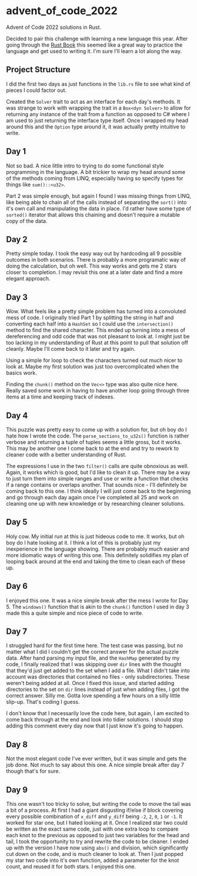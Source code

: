# advent_of_code_2022

Advent of Code 2022 solutions in Rust.

Decided to pair this challenge with learning a new language this year. After
going through the [Rust Book](https://doc.rust-lang.org/stable/book/) this
seemed like a great way to practice the language and get used to writing it.
I'm sure I'll learn a lot along the way.

## Project Structure

I did the first two days as just functions in the `lib.rs` file to see what
kind of pieces I could factor out.

Created the `Solver` trait to act as an interface for each day's methods.
It was strange to work with wrapping the trait in a `Box<dyn Solver>` to allow
for returning any instance of the trait from a function as opposed to C# where
I am used to just returning the interface type itself. Once I wrapped my head
around this and the `Option` type around it, it was actually pretty intuitive
to write.

## Day 1

Not so bad. A nice little intro to trying to do some functional style
programming in the language. A bit trickier to wrap my head around some of the
methods coming from LINQ, especially having so specify types for things like
`sum()::<u32>`.

Part 2 was simple enough, but again I found I was missing things from LINQ,
like being able to chain all of the calls instead of separating the `sort()`
into it's own call and manipulating the data in place. I'd rather have some
type of `sorted()` iterator that allows this chaining and doesn't require a
mutable copy of the data.

## Day 2

Pretty simple today. I took the easy way out by hardcoding all 9 possible
outcomes in both scenarios. There is probably a more programatic way of doing
the calculation, but oh well. This way works and gets me 2 stars closer to
completion. I may revisit this one at a later date and find a more elegant
approach.

## Day 3

Wow. What feels like a pretty simple problem has turned into a convoluted
mess of code. I originally tried Part 1 by splitting the string in half and
converting each half into a `HashSet` so I could use the `intersection()`
method to find the shared character. This ended up turning into a mess of
dereferencing and odd code that was not pleasant to look at. I might just be
too lacking in my understanding of Rust at this point to pull that solution off
cleanly. Maybe I'll come back to it later and try again.

Using a simple for loop to check the characters turned out much nicer to look
at. Maybe my first solution was just too overcomplicated when the basics work.

Finding the `chunk()` method on the `Vec<>` type was also quite nice here.
Really saved some work in having to have another loop going through three
items at a time and keeping track of indexes.

## Day 4

This puzzle was pretty easy to come up with a solution for, but oh boy do I
hate how I wrote the code. The `parse_sections_to_u32s()` function is rather
verbose and returning a tuple of tuples seems a little gross, but it works.
This may be another one I come back to at the end and try to rework to cleaner
code with a better understanding of Rust.

The expressions I use in the two `filter()` calls are quite obnoxious as well.
Again, it works which is good, but I'd like to clean it up. There may be a way
to just turn them into simple ranges and use or write a function that checks if
a range contains or overlaps another. That sounds nice - I'll definitely be
coming back to this one. I think ideally I will just come back to the beginning
and go through each day again once I've completed all 25 and work on cleaning
one up with new knowledge or by researching cleaner solutions.

## Day 5

Holy cow. My initial run at this is just hideous code to me. It works, but oh
boy do I hate looking at it. I think a lot of this is probably just my
inexperience in the language showing. There are probably much easier and more
idiomatic ways of writing this one. This definitely solidifies my plan of
looping back around at the end and taking the time to clean each of these up.

## Day 6

I enjoyed this one. It was a nice simple break after the mess I wrote for Day
5. The `windows()` function that is akin to the `chunk()` function I used in
day 3 made this a quite simple and nice piece of code to write.

## Day 7

I struggled hard for the first time here. The test case was passing, but no
matter what I did I couldn't get the correct answer for the actual puzzle data.
After hand parsing my input file, and the `HashMap` generated by my code, I
finally realized that I was skipping over `dir` lines with the thought that
they'd just get added to the set when I add a file. What I didn't take into
account was directories that contained no files - only subdirectories. These
weren't being added at all. Once I fixed this issue, and started adding
directories to the set on `dir` lines instead of just when adding files, I got
the correct answer. Silly me. Gotta love spending a few hours on a silly little
slip-up. That's coding I guess.

I don't know that I necessarily love the code here, but again, I am excited to
come back through at the end and look into tidier solutions. I should stop
adding this comment every day now that I just know it's going to happen.

## Day 8

Not the most elegant code I've ever written, but it was simple and gets the job
done. Not much to say about this one. A nice simple break after day 7 though
that's for sure.

## Day 9

This one wasn't too tricky to solve, but writing the code to move the tail was
a bit of a process. At first I had a giant disgusting if/else if block covering
every possible combination of `x_diff` and `y_diff` being `-2`, `2`, `0`, `1`
or `-1`. It worked for star one, but I hated looking at it. Once I realized
star two could be written as the exact same code, just with one extra loop to
compare each knot to the previous as opposed to just two variables for the head
and tail, I took the opportunity to try and rewrite the code to be cleaner. I
ended up with the version I have now using `abs()` and division, which
significantly cut down on the code, and is much cleaner to look at. Then I just
popped my star two code into it's own function, added a parameter for the knot
count, and reused it for both stars. I enjoyed this one.